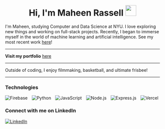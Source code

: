 <h1 align="center"><b>Hi, I'm Maheen Rassell </b><img src="https://media.giphy.com/media/hvRJCLFzcasrR4ia7z/giphy.gif" width="35"></h1>

<p>I'm Maheen, studying Computer and Data Science at NYU. I love exploring new things and working on full-stack projects. Recently, I began to immerse myself in the world of machine learning and artificial intelligence. See my most recent work <a href="https://ordinary-health-cab.notion.site/Image-Classification-Neural-Network-FROM-SCRATCH-72aa4de370f54d5d8a30dd50da0a92f3?pvs=4">here</a>!</p>

<hr>

<p><b>Visit my portfolio</b> <a href="https://mrassell.com">here</a></p>

<hr>

<p>Outside of coding, I enjoy filmmaking, basketball, and ultimate frisbee!</p>

<hr>

<h3>Technologies</h3>
<p>
  <img src="https://img.shields.io/badge/firebase-a08021?style=for-the-badge&logo=firebase&logoColor=ffcd34" alt="Firebase" style="display: inline-block; margin-right: 10px;">
  <img src="https://img.shields.io/badge/python-3776AB?style=for-the-badge&logo=python&logoColor=ffffff" alt="Python" style="display: inline-block; margin-right: 10px;">
  <img src="https://img.shields.io/badge/javascript-F7DF1E?style=for-the-badge&logo=javascript&logoColor=000000" alt="JavaScript" style="display: inline-block; margin-right: 10px;">
  <img src="https://img.shields.io/badge/node.js-339933?style=for-the-badge&logo=node.js&logoColor=ffffff" alt="Node.js" style="display: inline-block; margin-right: 10px;">
  <img src="https://img.shields.io/badge/express.js-000000?style=for-the-badge&logo=express&logoColor=ffffff" alt="Express.js" style="display: inline-block; margin-right: 10px;">
  <img src="https://img.shields.io/badge/vercel-000000?style=for-the-badge&logo=vercel&logoColor=ffffff" alt="Vercel" style="display: inline-block;">
</p>

<h3>Connect with me on LinkedIn</h3>
<p>
  <a href="https://www.linkedin.com/in/your-linkedin-profile" target="_blank">
    <img src="https://img.shields.io/badge/LinkedIn-0077B5?style=for-the-badge&logo=linkedin&logoColor=white" alt="LinkedIn">
  </a>
</p>
